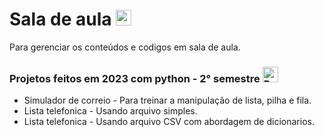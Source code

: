 # Sala de aula <img src="https://raw.githubusercontent.com/Tarikul-Islam-Anik/Telegram-Animated-Emojis/main/Objects/Books.webp" alt="Books" width="25" height="25" />
Para gerenciar os conteúdos e codigos em sala de aula.
### Projetos feitos em 2023 com python - 2° semestre <img src="https://raw.githubusercontent.com/Tarikul-Islam-Anik/Animated-Fluent-Emojis/master/Emojis/Travel%20and%20places/Rocket.png" alt="Rocket" width="25" height="25" /> 
* Simulador de correio - Para treinar a manipulação de lista, pilha e fila.
* Lista telefonica - Usando arquivo simples.
* Lista telefonica - Usando arquivo CSV com abordagem de dicionarios. 
